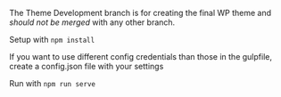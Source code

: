 The Theme Development branch is for creating the final WP theme and *should not be merged* with any other branch.

Setup with `npm install`

If you want to use different config credentials than those in the gulpfile, create a config.json file with your settings

Run with `npm run serve`

